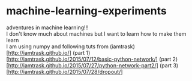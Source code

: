 # machine-learning-experiments
adventures in machine learning!!!
<br>
I don't know much about machines but I want to learn how to make them learn 
<br>
I am using numpy and following tuts from (iamtrask)[http://iamtrask.github.io/]
(part 1)[http://iamtrask.github.io/2015/07/12/basic-python-network/]
(part 2)[http://iamtrask.github.io/2015/07/27/python-network-part2/]
(part 3)[http://iamtrask.github.io/2015/07/28/dropout/]

